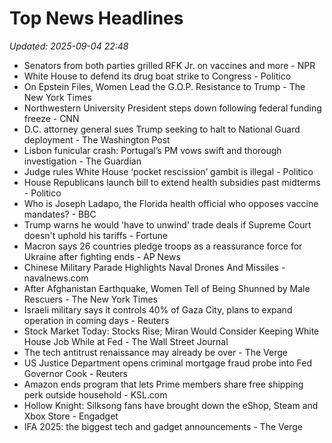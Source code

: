 # Top News Headlines

_Updated: 2025-09-04 22:48_

- Senators from both parties grilled RFK Jr. on vaccines and more - NPR
- White House to defend its drug boat strike to Congress - Politico
- On Epstein Files, Women Lead the G.O.P. Resistance to Trump - The New York Times
- Northwestern University President steps down following federal funding freeze - CNN
- D.C. attorney general sues Trump seeking to halt to National Guard deployment - The Washington Post
- Lisbon funicular crash: Portugal’s PM vows swift and thorough investigation - The Guardian
- Judge rules White House ‘pocket rescission’ gambit is illegal - Politico
- House Republicans launch bill to extend health subsidies past midterms - Politico
- Who is Joseph Ladapo, the Florida health official who opposes vaccine mandates? - BBC
- Trump warns he would 'have to unwind' trade deals if Supreme Court doesn't uphold his tariffs - Fortune
- Macron says 26 countries pledge troops as a reassurance force for Ukraine after fighting ends - AP News
- Chinese Military Parade Highlights Naval Drones And Missiles - navalnews.com
- After Afghanistan Earthquake, Women Tell of Being Shunned by Male Rescuers - The New York Times
- Israeli military says it controls 40% of Gaza City, plans to expand operation in coming days - Reuters
- Stock Market Today: Stocks Rise; Miran Would Consider Keeping White House Job While at Fed - The Wall Street Journal
- The tech antitrust renaissance may already be over - The Verge
- US Justice Department opens criminal mortgage fraud probe into Fed Governor Cook - Reuters
- Amazon ends program that lets Prime members share free shipping perk outside household - KSL.com
- Hollow Knight: Silksong fans have brought down the eShop, Steam and Xbox Store - Engadget
- IFA 2025: the biggest tech and gadget announcements - The Verge
